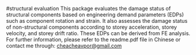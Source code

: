 #structural evaluation
This package evaluates the damage status of structural components based on engineering demand parameters (EDPs) such as component rotation and strain. It also assesses the damage status of non-structural components according to storey acceleration, storey velocity, and storey drift ratio. These EDPs can be derived from FE analysis. 
For further information, please refer to the readme.pdf file in Chinese or contact me through: cheacheavpor@gmail.com
